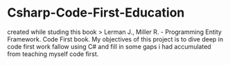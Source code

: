 # Csharp-Code-First-Education
created while studing this book  > Lerman J., Miller R. - Programming Entity Framework. Code First book. My objectives of this project is to dive deep in code first work fallow using C# and fill in some gaps i had accumulated from teaching myself code first.
